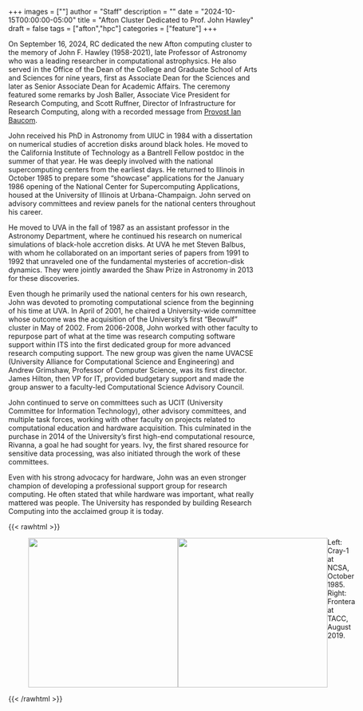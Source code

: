 ﻿+++ 
images = [""]
author = "Staff"
description = ""
date = "2024-10-15T00:00:00-05:00"
title = "Afton Cluster Dedicated to Prof. John Hawley"
draft = false
tags = ["afton","hpc"]
categories = ["feature"]
+++

<p class="lead">
On September 16, 2024, RC dedicated the new Afton computing cluster to the memory of John F. Hawley (1958-2021), late Professor of Astronomy who was a leading researcher in computational astrophysics.  He also served in the Office of the Dean of the College and Graduate School of Arts and Sciences for nine years, first as Associate Dean for the Sciences and later as Senior Associate Dean for Academic Affairs.   The ceremony featured some remarks by Josh Baller, Associate Vice President for Research Computing, and Scott Ruffner, Director of Infrastructure for Research Computing, along with a recorded message from <a href=https://vimeo.com/1008970884/2e6b20358b>Provost Ian Baucom</a>.
</p>
 
John received his PhD in Astronomy from UIUC in 1984 with a dissertation on numerical studies of accretion disks around black holes. He moved to the California Institute of Technology as a Bantrell Fellow postdoc in the summer of that year.  He was deeply involved with the national supercomputing centers from the earliest days.  He returned to Illinois in October 1985 to prepare some “showcase” applications for the January 1986 opening of the National Center for Supercomputing Applications, housed at the University of Illinois at Urbana-Champaign.  John served on advisory committees and review panels for the national centers throughout his career.

He moved to UVA in the fall of 1987 as an assistant professor in the Astronomy Department, where he continued his research on numerical simulations of black-hole accretion disks.  At UVA he met Steven Balbus, with whom he collaborated on an important series of papers from 1991 to 1992 that unraveled one of the fundamental mysteries of accretion-disk dynamics.  They were jointly awarded the Shaw Prize in Astronomy in 2013 for these discoveries. 

Even though he primarily used the national centers for his own research, John was devoted to promoting computational science from the beginning of his time at UVA. In April of 2001, he chaired a University-wide committee whose outcome was the acquisition of the University’s first “Beowulf” cluster in May of 2002. From 2006-2008, John worked with other faculty to repurpose part of what at the time was research computing software support within ITS into the first dedicated group for more advanced research computing support.  The new group was given the name UVACSE (University Alliance for Computational Science and Engineering) and Andrew Grimshaw, Professor of Computer Science, was its first director.  James Hilton, then VP for IT, provided budgetary support and made the group answer to a faculty-led Computational Science Advisory Council.  

John continued to serve on committees such as UCIT (University Committee for Information Technology), other advisory committees, and multiple task forces, working with other faculty on projects related to computational education and hardware acquisition.  This culminated in the purchase in 2014 of the University’s first high-end computational resource, Rivanna, a goal he had sought for years.   Ivy, the first shared resource for sensitive data processing, was also initiated through the work of these committees.

Even with his strong advocacy for hardware, John was an even stronger champion of developing a professional support group for research computing.  He often stated that while hardware was important, what really mattered was people.  The University has responded by building Research Computing into the acclaimed group it is today.

{{< rawhtml >}}
<figure class="half" style="display:flex">
    <img style="width:300px" "height:200px" src="/images/NCSA_1985.jpg">
    <img style="width:300px" "height:200px" src="/images/TACC_2019.jpg">
    <figcaption>Left: Cray-1 at NCSA, October 1985. Right: Frontera at TACC, August 2019.</figcaption>
</figure>
{{< /rawhtml >}}

